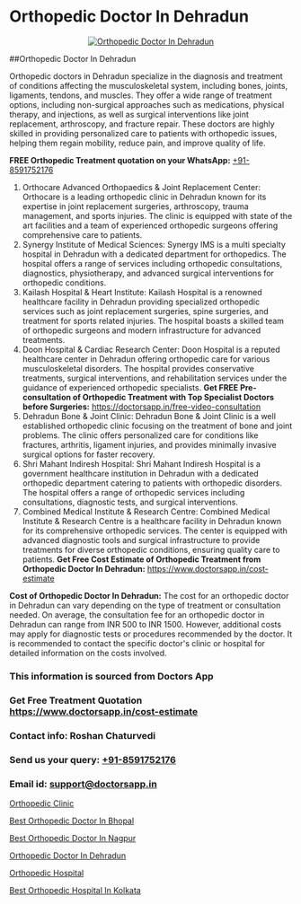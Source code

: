 # Orthopedic Doctor In Dehradun

<p align="center">
  <a href="https://doctorsapp.in">
    <img src="https://i.ibb.co/tqM3hNg/sqdqdqsddsa.png" alt="Orthopedic Doctor In Dehradun">
  </a>
</p>
##Orthopedic Doctor In Dehradun

Orthopedic doctors in Dehradun specialize in the diagnosis and treatment of conditions affecting the musculoskeletal system, including bones, joints, ligaments, tendons, and muscles. They offer a wide range of treatment options, including non-surgical approaches such as medications, physical therapy, and injections, as well as surgical interventions like joint replacement, arthroscopy, and fracture repair. These doctors are highly skilled in providing personalized care to patients with orthopedic issues, helping them regain mobility, reduce pain, and improve quality of life.

**FREE Orthopedic Treatment quotation on your WhatsApp:**  [+91-8591752176](https://api.whatsapp.com/send?phone=8591752176)

1) Orthocare Advanced Orthopaedics & Joint Replacement Center:
Orthocare is a leading orthopedic clinic in Dehradun known for its expertise in joint replacement surgeries, arthroscopy, trauma management, and sports injuries. The clinic is equipped with state of the art facilities and a team of experienced orthopedic surgeons offering comprehensive care to patients.
2) Synergy Institute of Medical Sciences:
Synergy IMS is a multi specialty hospital in Dehradun with a dedicated department for orthopedics. The hospital offers a range of services including orthopedic consultations, diagnostics, physiotherapy, and advanced surgical interventions for orthopedic conditions.
3) Kailash Hospital & Heart Institute:
Kailash Hospital is a renowned healthcare facility in Dehradun providing specialized orthopedic services such as joint replacement surgeries, spine surgeries, and treatment for sports related injuries. The hospital boasts a skilled team of orthopedic surgeons and modern infrastructure for advanced treatments.
4) Doon Hospital & Cardiac Research Center:
Doon Hospital is a reputed healthcare center in Dehradun offering orthopedic care for various musculoskeletal disorders. The hospital provides conservative treatments, surgical interventions, and rehabilitation services under the guidance of experienced orthopedic specialists.
**Get FREE Pre-consultation of Orthopedic Treatment with Top Specialist Doctors before Surgeries:** https://doctorsapp.in/free-video-consultation
5) Dehradun Bone & Joint Clinic:
Dehradun Bone & Joint Clinic is a well established orthopedic clinic focusing on the treatment of bone and joint problems. The clinic offers personalized care for conditions like fractures, arthritis, ligament injuries, and provides minimally invasive surgical options for faster recovery.
6) Shri Mahant Indiresh Hospital:
Shri Mahant Indiresh Hospital is a government healthcare institution in Dehradun with a dedicated orthopedic department catering to patients with orthopedic disorders. The hospital offers a range of orthopedic services including consultations, diagnostic tests, and surgical interventions.
7) Combined Medical Institute & Research Centre:
Combined Medical Institute & Research Centre is a healthcare facility in Dehradun known for its comprehensive orthopedic services. The center is equipped with advanced diagnostic tools and surgical infrastructure to provide treatments for diverse orthopedic conditions, ensuring quality care to patients.
**Get Free Cost Estimate of Orthopedic Treatment from Orthopedic Doctor In Dehradun:** https://www.doctorsapp.in/cost-estimate

**Cost of Orthopedic Doctor In Dehradun:**
The cost for an orthopedic doctor in Dehradun can vary depending on the type of treatment or consultation needed. On average, the consultation fee for an orthopedic doctor in Dehradun can range from INR 500 to INR 1500. However, additional costs may apply for diagnostic tests or procedures recommended by the doctor. It is recommended to contact the specific doctor's clinic or hospital for detailed information on the costs involved.

### This information is sourced from Doctors App 
### Get Free Treatment Quotation https://www.doctorsapp.in/cost-estimate
### Contact info: Roshan Chaturvedi 
### Send us your query: [+91-8591752176](https://api.whatsapp.com/send?phone=8591752176) 
### Email id: support@doctorsapp.in

[Orthopedic Clinic](https://www.linkedin.com/pulse/orthopedic-clinic-doctorsappin-5jgbc?trackingId=kR92t0Qgeiot%2B7IwcS4A6A%3D%3D&lipi=urn%3Ali%3Apage%3Ad_flagship3_company_admin%3BcTUR6naWQkWjeA%2BR15noZQ%3D%3D)

[Best Orthopedic Doctor In Bhopal](https://www.linkedin.com/pulse/best-orthopedic-doctor-bhopal-doctorsapp-rajshahi-ntwoe?trackingId=oUFeE6WsqCBeEph1k%2B8%2Fbw%3D%3D&lipi=urn%3Ali%3Apage%3Ad_flagship3_company_admin%3BtGKQvLKET%2FOkWlJl4W0MBA%3D%3D)

[Best Orthopedic Doctor In Nagpur](https://medium.com/@vimalrana22/best-orthopedic-doctor-in-nagpur-828a7e80d2f9)

[Orthopedic Doctor In Dehradun](https://medium.com/@vimalrana22/orthopedic-doctor-in-dehradun-a6c0bcc6ead0)

[Orthopedic Hospital](https://doctors-apps.github.io/doctorsapp/orthopedic-hospital)

[Best Orthopedic Hospital In Kolkata](https://doctors-apps.github.io/doctorsapp/best-orthopedic-hospital-in-kolkata)

